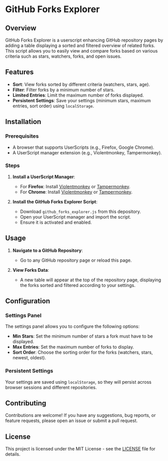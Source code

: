# GitHub Forks Explorer

## Overview

GitHub Forks Explorer is a userscript enhancing GitHub repository pages by adding a table displaying a sorted and filtered overview of related forks. This script allows you to easily view and compare forks based on various criteria such as stars, watchers, forks, and open issues.

## Features

- **Sort**: View forks sorted by different criteria (watchers, stars, age).
- **Filter**: Filter forks by a minimum number of stars.
- **Limited Entries**: Limit the maximum number of forks displayed.
- **Persistent Settings**: Save your settings (minimum stars, maximum entries, sort order) using `localStorage`.

## Installation

### Prerequisites

- A browser that supports UserScripts (e.g., Firefox, Google Chrome).
- A UserScript manager extension (e.g., Violentmonkey, Tampermonkey).

### Steps

1. **Install a UserScript Manager**:
   - For **Firefox**: Install [Violentmonkey](https://addons.mozilla.org/en-US/firefox/addon/violentmonkey/) or [Tampermonkey](https://addons.mozilla.org/en-US/firefox/addon/tampermonkey/).
   - For **Chrome**: Install [Violentmonkey](https://chrome.google.com/webstore/detail/violentmonkey/jinjaccalgkegednnccohejagnlnfdag) or [Tampermonkey](https://chrome.google.com/webstore/detail/tampermonkey/dhdgffkkebhmkfjojejmpbldmpobfkfo).

2. **Install the GitHub Forks Explorer Script**:
   - Download `github_forks_explorer.js` from this depository.
   - Open your UserScript manager and import the script.
   - Ensure it is activated and enabled.

## Usage

1. **Navigate to a GitHub Repository**:
   - Go to any GitHub repository page or reload this page.

2. **View Forks Data**:
   - A new table will appear at the top of the repository page, displaying the forks sorted and filtered according to your settings.

## Configuration

### Settings Panel

The settings panel allows you to configure the following options:

- **Min Stars**: Set the minimum number of stars a fork must have to be displayed.
- **Max Entries**: Set the maximum number of forks to display.
- **Sort Order**: Choose the sorting order for the forks (watchers, stars, newest, oldest).

### Persistent Settings

Your settings are saved using `localStorage`, so they will persist across browser sessions and different repositories.

## Contributing

Contributions are welcome! If you have any suggestions, bug reports, or feature requests, please open an issue or submit a pull request.

## License

This project is licensed under the MIT License - see the [LICENSE](LICENSE) file for details.
